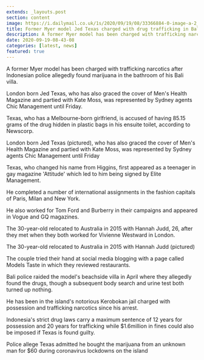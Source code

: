 ```yaml
---
extends: _layouts.post
section: content
image: https://i.dailymail.co.uk/1s/2020/09/19/08/33366884-0-image-a-2_1600498994048.jpg 
title: Former Myer model Jed Texas charged with drug trafficking in Bali 
description: A former Myer model has been charged with trafficking narcotics after Indonesian police allegedly found marijuana in the bathroom of his Bali villa.  
date: 2020-09-19-08-43-08 
categories: [latest, news] 
featured: true 
--- 
```

A former Myer model has been charged with trafficking narcotics after Indonesian police allegedly found marijuana in the bathroom of his Bali villa. 

London born Jed Texas, who has also graced the cover of Men's Health Magazine and partied with Kate Moss, was represented by Sydney agents Chic Management until Friday. 

Texas, who has a Melbourne-born girlfriend, is accused of having 85.15 grams of the drug hidden in plastic bags in his ensuite toilet, according to Newscorp. 

London born Jed Texas (pictured), who has also graced the cover of Men's Health Magazine and partied with Kate Moss, was represented by Sydney agents Chic Management until Friday 

Texas, who changed his name from Higgins, first appeared as a teenager in gay magazine 'Attitude' which led to him being signed by Elite Management. 

He completed a number of international assignments in the fashion capitals of Paris, Milan and New York. 

He also worked for Tom Ford and Burberry in their campaigns and appeared in Vogue and GQ magazines. 

The 30-year-old relocated to Australia in 2015 with Hannah Judd, 26, after they met when they both worked for Vivienne Westward in London.

The 30-year-old relocated to Australia in 2015 with Hannah Judd (pictured) 

The couple tried their hand at social media blogging with a page called Models Taste in which they reviewed restaurants. 

Bali police raided the model's beachside villa in April where they allegedly found the drugs, though a subsequent body search and urine test both turned up nothing. 

He has been in the island's notorious Kerobokan jail charged with possession and trafficking narcotics since his arrest.  

Indonesia's strict drug laws carry a maximum sentence of 12 years for possession and 20 years for trafficking while $1.6million in fines could also be imposed if Texas is found guilty.  

Police allege Texas admitted he bought the marijuana from an unknown man for $60 during coronavirus lockdowns on the island 

